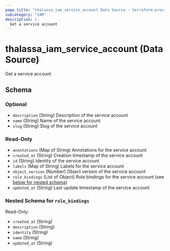 ```yaml
---
page_title: "thalassa_iam_service_account Data Source - terraform-provider-thalassa"
subcategory: "IAM"
description: |-
  Get a service account
---
```


# thalassa_iam_service_account (Data Source)

Get a service account



<!-- schema generated by tfplugindocs -->
## Schema

### Optional

- `description` (String) Description of the service account
- `name` (String) Name of the service account
- `slug` (String) Slug of the service account

### Read-Only

- `annotations` (Map of String) Annotations for the service account
- `created_at` (String) Creation timestamp of the service account
- `id` (String) Identity of the service account
- `labels` (Map of String) Labels for the service account
- `object_version` (Number) Object version of the service account
- `role_bindings` (List of Object) Role bindings for the service account (see [below for nested schema](#nestedatt--role_bindings))
- `updated_at` (String) Last update timestamp of the service account

<a id="nestedatt--role_bindings"></a>
### Nested Schema for `role_bindings`

Read-Only:

- `created_at` (String)
- `description` (String)
- `identity` (String)
- `name` (String)
- `updated_at` (String)
